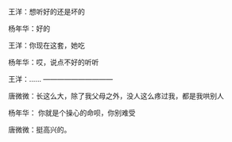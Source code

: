 
王洋：想听好的还是坏的

杨年华：好的

王洋：你现在这套，她吃

杨年华：哎，说点不好的听听

王洋：......
——————————

唐微微：长这么大，除了我父母之外，没人这么疼过我，都是我哄别人

杨年华： 你就是个操心的命呗，你别难受

唐微微：挺高兴的。
